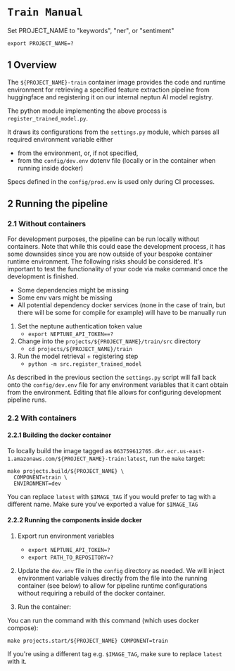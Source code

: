 # `Train Manual`

Set PROJECT_NAME to "keywords", "ner", or "sentiment"

`export PROJECT_NAME=?`

## 1 Overview

The `${PROJECT_NAME}-train` container image provides the code and runtime environment for retrieving a
specified feature extraction pipeline from huggingface and registering it on our internal neptun AI
model registry.

The python module implementing the above process is `register_trained_model.py`.

It draws its configurations from the `settings.py` module, which parses all required
environment variable either

- from the environment, or, if not specified,
- from the `config/dev.env` dotenv file (locally or in the container when running inside docker)

Specs defined in the `config/prod.env` is used only during CI processes.

## 2 Running the pipeline

### 2.1 Without containers

For development purposes, the pipeline can be run locally without containers. Note that while this could ease the development process, it has some downsides since you are now outside of your bespoke container runtime environment. The following risks should be considered. It's important to test the functionality of your code via make command once the development is finished. 

- Some dependencies might be missing
- Some env vars might be missing
- All potential dependency docker services (none in the case of train, but there will be some for compile for example) will have to be manually run

1. Set the neptune authentication token value
   - `export NEPTUNE_API_TOKEN==?`
2. Change into the `projects/${PROJECT_NAME}/train/src` directory
   - `cd projects/${PROJECT_NAME}/train`
3. Run the model retrieval + registering step
   - `python -m src.register_trained_model`

As described in the previous section the `settings.py` script will fall back onto the
`config/dev.env` file for any environment variables that it cant obtain from the environment.
Editing that file allows for configuring development pipeline runs.

### 2.2 With containers

#### 2.2.1 Building the docker container

To locally build the image tagged as
`063759612765.dkr.ecr.us-east-1.amazonaws.com/${PROJECT_NAME}-train:latest`, run the `make` target:

```make
make projects.build/${PROJECT_NAME} \
  COMPONENT=train \
  ENVIRONMENT=dev
```
You can replace `latest` with `$IMAGE_TAG` if you would prefer to tag with a different name. Make sure you've exported a value for `$IMAGE_TAG`

#### 2.2.2 Running the components inside docker

1. Export run environment variables

   - `export NEPTUNE_API_TOKEN=?`
   - `export PATH_TO_REPOSITORY=?`

2. Update the `dev.env` file in the `config` directory as needed. We will inject environment
   variable values directly from the file into the running container (see below) to allow for
   pipeline runtime configurations without requiring a rebuild of the docker container.

3. Run the container:

You can run the command with this command (which uses docker compose):

```
make projects.start/${PROJECT_NAME} COMPONENT=train
```

If you're using a different tag e.g. `$IMAGE_TAG`, make sure to replace `latest` with it.
